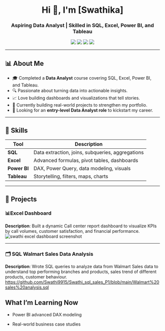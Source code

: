 <h1 align="center">Hi 👋, I'm [Swathika]</h1>
<h3 align="center">Aspiring Data Analyst | Skilled in SQL, Excel, Power BI, and Tableau</h3>

<p align="center">
  <img src="https://img.shields.io/badge/SQL-00758F?style=for-the-badge&logo=sql&logoColor=white"/>
  <img src="https://img.shields.io/badge/Excel-217346?style=for-the-badge&logo=microsoft-excel&logoColor=white"/>
  <img src="https://img.shields.io/badge/Power%20BI-F2C811?style=for-the-badge&logo=powerbi&logoColor=black"/>
  <img src="https://img.shields.io/badge/Tableau-E97627?style=for-the-badge&logo=tableau&logoColor=white"/>
</p>

---

## 📊 About Me

- 🎓 Completed a **Data Analyst** course covering SQL, Excel, Power BI, and Tableau.
- 🔍 Passionate about turning data into actionable insights.
- 📈 Love building dashboards and visualizations that tell stories.
- 🌱 Currently building real-world projects to strengthen my portfolio.
- 💼 Looking for an **entry-level Data Analyst role** to kickstart my career.

---

## 💼 Skills

| Tool          | Description                                       |
|---------------|---------------------------------------------------|
| **SQL**       | Data extraction, joins, subqueries, aggregations |
| **Excel**     | Advanced formulas, pivot tables, dashboards      |
| **Power BI**  | DAX, Power Query, data modeling, visuals         |
| **Tableau**   | Storytelling, filters, maps, charts              |

---

## 🧠 Projects

### 📊Excel Dashboard 
**Description**: Built a dynamic Call center report dashboard to visualize KPIs by call volumes, customer satisfaction, and financial performance.
![swathi excel dashboard screenshot](https://github.com/user-attachments/assets/297231c1-54b7-439c-9d32-406f1b4b7e7c)


---

### 🗂 SQL Walmart Sales Data Analysis 
**Description**: Wrote SQL queries to analyze data from Walmart Sales data to understand top performing branches and products, sales trend of different products, customer behaviour.
https://github.com/Swathi9915/Swathi_sql_sales_P1/blob/main/Walmart%20sales%20analysis.sql


## What I’m Learning Now

- Power BI advanced DAX modeling

- Real-world business case studies
